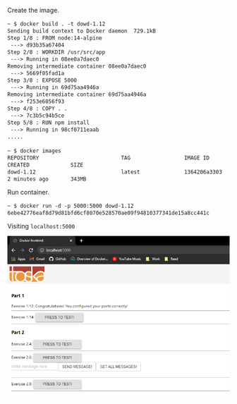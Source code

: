 Create the image.

```
~ $ docker build . -t dowd-1.12
Sending build context to Docker daemon  729.1kB
Step 1/8 : FROM node:14-alpine
 ---> d93b35a67404
Step 2/8 : WORKDIR /usr/src/app
 ---> Running in 08ee0a7daec0
Removing intermediate container 08ee0a7daec0
 ---> 5669f05fad1a
Step 3/8 : EXPOSE 5000
 ---> Running in 69d75aa4946a
Removing intermediate container 69d75aa4946a
 ---> f253e6056f93
Step 4/8 : COPY . .
 ---> 7c3b5c94b5ce
Step 5/8 : RUN npm install
 ---> Running in 98cf0711eaab
.....

~ $ docker images
REPOSITORY                          TAG                 IMAGE ID            CREATED             SIZE
dowd-1.12                           latest              1364206a3303        2 minutes ago       343MB
```

Run container.

```
~ $ docker run -d -p 5000:5000 dowd-1.12
6ebe42776eaf8d79d81bfd6cf8070e528570ae09f94810377341de15a8cc441c
```

Visiting `localhost:5000`

![Output images](https://github.com/nathanramli/devops-with-docker/blob/main/part01/1.12/website.png?raw=true)
